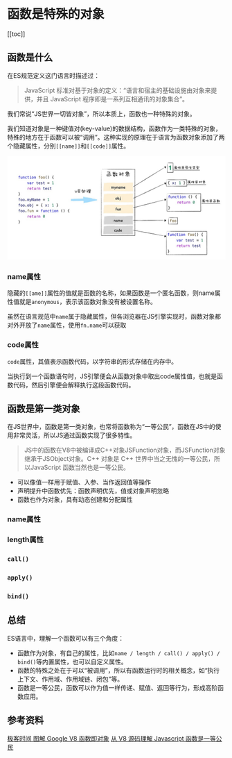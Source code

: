 # 函数是特殊的对象

[[toc]]

## 函数是什么

在ES规范定义这门语言时描述过：

> JavaScript 标准对基于对象的定义：“语言和宿主的基础设施由对象来提供，并且 JavaScript 程序即是一系列互相通讯的对象集合”。

我们常说“JS世界一切皆对象”，所以本质上，函数也一种特殊的对象。

我们知道对象是一种键值对(key-value)的数据结构，函数作为一类特殊的对象，特殊的地方在于函数可以被“调用”。这种实现的原理在于语言为函数对象添加了两个隐藏属性，分别`[[name]]`和`[[code]]`属性。

![function-as-object.jpg](./images/function-as-object.jpg)

### name属性

隐藏的`[[ame]]`属性的值就是函数的名称，如果函数是一个匿名函数，则name属性值就是`anonymous`，表示该函数对象没有被设置名称。

虽然在语言规范中`name`属于隐藏属性，但各浏览器在JS引擎实现时，函数对象都对外开放了`name`属性，使用`fn.name`可以获取

### code属性

`code`属性，其值表示函数代码，以字符串的形式存储在内存中。

当执行到一个函数语句时，JS引擎便会从函数对象中取出code属性值，也就是函数代码，然后引擎便会解释执行这段函数代码。

## 函数是第一类对象

在JS世界中，函数是第一类对象，也常将函数称为“一等公民”，函数在JS中的使用非常灵活，所以JS通过函数实现了很多特性。

> JS中的函数在V8中被编译成C++对象JSFunction对象，而JSFunction对象继承于JSObject对象。C++ 对象是 C++ 世界中当之无愧的一等公民，所以JavaScript 函数当然也是一等公民。

- 可以像值一样用于赋值、入参、当作返回值等操作
- 声明提升中函数优先：函数声明优先，值或对象声明忽略
- 函数也作为对象，具有动态创建和分配属性

### name属性

### length属性

### `call()`


### `apply()`


### `bind()`

## 总结

ES语言中，理解一个函数可以有三个角度：

- 函数作为对象，有自己的属性，比如`name / length / call() / apply() / bind()`等内置属性，也可以自定义属性。
- 函数的特殊之处在于可以“被调用”，所以有函数运行时的相关概念，如“执行上下文、作用域、作用域链、闭包”等。
- 函数是一等公民，函数可以作为值一样传递、赋值、返回等行为，形成高阶函数应用。

## 参考资料
[极客时间 图解 Google V8  函数即对象](https://time.geekbang.org/column/article/212123)
[从 V8 源码理解 Javascript 函数是一等公民](https://zhuanlan.zhihu.com/p/101132637)